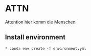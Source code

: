 # ATTN
Attention hier komm die Menschen

## Install environment
	* conda env create -f environment.yml

